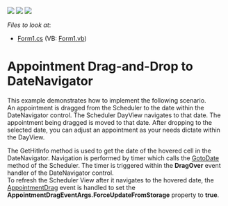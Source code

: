 <!-- default badges list -->
![](https://img.shields.io/endpoint?url=https://codecentral.devexpress.com/api/v1/VersionRange/128633510/15.1.3%2B)
[![](https://img.shields.io/badge/Open_in_DevExpress_Support_Center-FF7200?style=flat-square&logo=DevExpress&logoColor=white)](https://supportcenter.devexpress.com/ticket/details/E3893)
[![](https://img.shields.io/badge/📖_How_to_use_DevExpress_Examples-e9f6fc?style=flat-square)](https://docs.devexpress.com/GeneralInformation/403183)
<!-- default badges end -->
<!-- default file list -->
*Files to look at*:

* [Form1.cs](./CS/DragDropDateNavigator/Form1.cs) (VB: [Form1.vb](./VB/DragDropDateNavigator/Form1.vb))
<!-- default file list end -->
# Appointment Drag-and-Drop to DateNavigator


<p>This example demonstrates how to implement the following scenario.<br />
An appointment is dragged from the Scheduler to the date within the DateNavigator control. The Scheduler DayView navigates to that date. The appointment being dragged is moved to that date. After dropping to the selected date, you can adjust an appointment as your needs dictate within the DayView.</p><p>The GetHitInfo method is used to get the date of the hovered cell in the DateNavigator. Navigation is performed by timer which calls the <a href="http://documentation.devexpress.com/#WindowsForms/DevExpressXtraSchedulerSchedulerControl_GoToDatetopic1553"><u>GotoDate</u></a> method of the Scheduler. The timer is triggered within the <strong>DragOver</strong> event handler of the DateNavigator control.<br />
To refresh the Scheduler View after it navigates to the hovered date, the <a href="http://documentation.devexpress.com/#WindowsForms/DevExpressXtraSchedulerSchedulerControl_AppointmentDragtopic"><u>AppointmentDrag</u></a> event is handled to set the <strong>AppointmentDragEventArgs.ForceUpdateFromStorage</strong> property to <strong>true</strong>.</p>

<br/>


